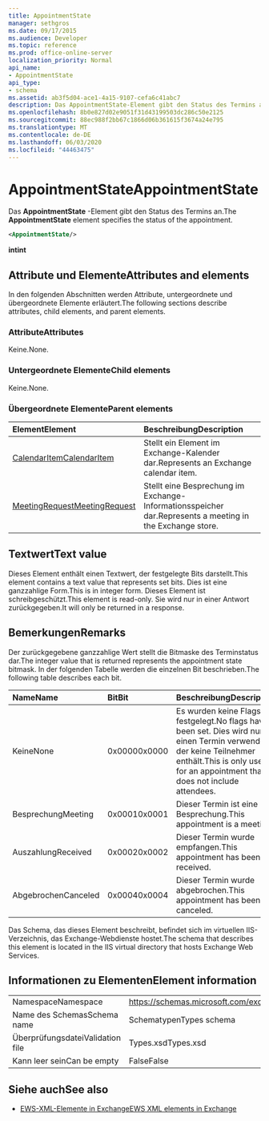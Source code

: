 ```yaml
---
title: AppointmentState
manager: sethgros
ms.date: 09/17/2015
ms.audience: Developer
ms.topic: reference
ms.prod: office-online-server
localization_priority: Normal
api_name:
- AppointmentState
api_type:
- schema
ms.assetid: ab3f5d04-ace1-4a15-9107-cefa6c41abc7
description: Das AppointmentState-Element gibt den Status des Termins an.
ms.openlocfilehash: 8b0e827d02e9051f31d43199503dc286c50e2125
ms.sourcegitcommit: 88ec988f2bb67c1866d06b361615f3674a24e795
ms.translationtype: MT
ms.contentlocale: de-DE
ms.lasthandoff: 06/03/2020
ms.locfileid: "44463475"
---
```

# <a name="appointmentstate"></a><span data-ttu-id="cb3c2-103">AppointmentState</span><span class="sxs-lookup"><span data-stu-id="cb3c2-103">AppointmentState</span></span>

<span data-ttu-id="cb3c2-104">Das **AppointmentState** -Element gibt den Status des Termins an.</span><span class="sxs-lookup"><span data-stu-id="cb3c2-104">The **AppointmentState** element specifies the status of the appointment.</span></span> 
  
```XML
<AppointmentState/>
```

 <span data-ttu-id="cb3c2-105">**int**</span><span class="sxs-lookup"><span data-stu-id="cb3c2-105">**int**</span></span>
## <a name="attributes-and-elements"></a><span data-ttu-id="cb3c2-106">Attribute und Elemente</span><span class="sxs-lookup"><span data-stu-id="cb3c2-106">Attributes and elements</span></span>

<span data-ttu-id="cb3c2-107">In den folgenden Abschnitten werden Attribute, untergeordnete und übergeordnete Elemente erläutert.</span><span class="sxs-lookup"><span data-stu-id="cb3c2-107">The following sections describe attributes, child elements, and parent elements.</span></span>
  
### <a name="attributes"></a><span data-ttu-id="cb3c2-108">Attribute</span><span class="sxs-lookup"><span data-stu-id="cb3c2-108">Attributes</span></span>

<span data-ttu-id="cb3c2-109">Keine.</span><span class="sxs-lookup"><span data-stu-id="cb3c2-109">None.</span></span>
  
### <a name="child-elements"></a><span data-ttu-id="cb3c2-110">Untergeordnete Elemente</span><span class="sxs-lookup"><span data-stu-id="cb3c2-110">Child elements</span></span>

<span data-ttu-id="cb3c2-111">Keine.</span><span class="sxs-lookup"><span data-stu-id="cb3c2-111">None.</span></span>
  
### <a name="parent-elements"></a><span data-ttu-id="cb3c2-112">Übergeordnete Elemente</span><span class="sxs-lookup"><span data-stu-id="cb3c2-112">Parent elements</span></span>

|<span data-ttu-id="cb3c2-113">**Element**</span><span class="sxs-lookup"><span data-stu-id="cb3c2-113">**Element**</span></span>|<span data-ttu-id="cb3c2-114">**Beschreibung**</span><span class="sxs-lookup"><span data-stu-id="cb3c2-114">**Description**</span></span>|
|:-----|:-----|
|[<span data-ttu-id="cb3c2-115">CalendarItem</span><span class="sxs-lookup"><span data-stu-id="cb3c2-115">CalendarItem</span></span>](calendaritem.md) <br/> |<span data-ttu-id="cb3c2-116">Stellt ein Element im Exchange-Kalender dar.</span><span class="sxs-lookup"><span data-stu-id="cb3c2-116">Represents an Exchange calendar item.</span></span>  <br/> |
|[<span data-ttu-id="cb3c2-117">MeetingRequest</span><span class="sxs-lookup"><span data-stu-id="cb3c2-117">MeetingRequest</span></span>](meetingrequest.md) <br/> |<span data-ttu-id="cb3c2-118">Stellt eine Besprechung im Exchange-Informationsspeicher dar.</span><span class="sxs-lookup"><span data-stu-id="cb3c2-118">Represents a meeting in the Exchange store.</span></span>  <br/> |
   
## <a name="text-value"></a><span data-ttu-id="cb3c2-119">Textwert</span><span class="sxs-lookup"><span data-stu-id="cb3c2-119">Text value</span></span>

<span data-ttu-id="cb3c2-120">Dieses Element enthält einen Textwert, der festgelegte Bits darstellt.</span><span class="sxs-lookup"><span data-stu-id="cb3c2-120">This element contains a text value that represents set bits.</span></span> <span data-ttu-id="cb3c2-121">Dies ist eine ganzzahlige Form.</span><span class="sxs-lookup"><span data-stu-id="cb3c2-121">This is in integer form.</span></span> <span data-ttu-id="cb3c2-122">Dieses Element ist schreibgeschützt.</span><span class="sxs-lookup"><span data-stu-id="cb3c2-122">This element is read-only.</span></span> <span data-ttu-id="cb3c2-123">Sie wird nur in einer Antwort zurückgegeben.</span><span class="sxs-lookup"><span data-stu-id="cb3c2-123">It will only be returned in a response.</span></span>
  
## <a name="remarks"></a><span data-ttu-id="cb3c2-124">Bemerkungen</span><span class="sxs-lookup"><span data-stu-id="cb3c2-124">Remarks</span></span>

<span data-ttu-id="cb3c2-125">Der zurückgegebene ganzzahlige Wert stellt die Bitmaske des Terminstatus dar.</span><span class="sxs-lookup"><span data-stu-id="cb3c2-125">The integer value that is returned represents the appointment state bitmask.</span></span> <span data-ttu-id="cb3c2-126">In der folgenden Tabelle werden die einzelnen Bit beschrieben.</span><span class="sxs-lookup"><span data-stu-id="cb3c2-126">The following table describes each bit.</span></span>
  
|<span data-ttu-id="cb3c2-127">**Name**</span><span class="sxs-lookup"><span data-stu-id="cb3c2-127">**Name**</span></span>|<span data-ttu-id="cb3c2-128">**Bit**</span><span class="sxs-lookup"><span data-stu-id="cb3c2-128">**Bit**</span></span>|<span data-ttu-id="cb3c2-129">**Beschreibung**</span><span class="sxs-lookup"><span data-stu-id="cb3c2-129">**Description**</span></span>|
|:-----|:-----|:-----|
|<span data-ttu-id="cb3c2-130">Keine</span><span class="sxs-lookup"><span data-stu-id="cb3c2-130">None</span></span>  <br/> |<span data-ttu-id="cb3c2-131">0x0000</span><span class="sxs-lookup"><span data-stu-id="cb3c2-131">0x0000</span></span>  <br/> |<span data-ttu-id="cb3c2-132">Es wurden keine Flags festgelegt.</span><span class="sxs-lookup"><span data-stu-id="cb3c2-132">No flags have been set.</span></span> <span data-ttu-id="cb3c2-133">Dies wird nur für einen Termin verwendet, der keine Teilnehmer enthält.</span><span class="sxs-lookup"><span data-stu-id="cb3c2-133">This is only used for an appointment that does not include attendees.</span></span>  <br/> |
|<span data-ttu-id="cb3c2-134">Besprechung</span><span class="sxs-lookup"><span data-stu-id="cb3c2-134">Meeting</span></span>  <br/> |<span data-ttu-id="cb3c2-135">0x0001</span><span class="sxs-lookup"><span data-stu-id="cb3c2-135">0x0001</span></span>  <br/> |<span data-ttu-id="cb3c2-136">Dieser Termin ist eine Besprechung.</span><span class="sxs-lookup"><span data-stu-id="cb3c2-136">This appointment is a meeting.</span></span>  <br/> |
|<span data-ttu-id="cb3c2-137">Auszahlung</span><span class="sxs-lookup"><span data-stu-id="cb3c2-137">Received</span></span>  <br/> |<span data-ttu-id="cb3c2-138">0x0002</span><span class="sxs-lookup"><span data-stu-id="cb3c2-138">0x0002</span></span>  <br/> |<span data-ttu-id="cb3c2-139">Dieser Termin wurde empfangen.</span><span class="sxs-lookup"><span data-stu-id="cb3c2-139">This appointment has been received.</span></span>  <br/> |
|<span data-ttu-id="cb3c2-140">Abgebrochen</span><span class="sxs-lookup"><span data-stu-id="cb3c2-140">Canceled</span></span>  <br/> |<span data-ttu-id="cb3c2-141">0x0004</span><span class="sxs-lookup"><span data-stu-id="cb3c2-141">0x0004</span></span>  <br/> |<span data-ttu-id="cb3c2-142">Dieser Termin wurde abgebrochen.</span><span class="sxs-lookup"><span data-stu-id="cb3c2-142">This appointment has been canceled.</span></span>  <br/> |
   
<span data-ttu-id="cb3c2-143">Das Schema, das dieses Element beschreibt, befindet sich im virtuellen IIS-Verzeichnis, das Exchange-Webdienste hostet.</span><span class="sxs-lookup"><span data-stu-id="cb3c2-143">The schema that describes this element is located in the IIS virtual directory that hosts Exchange Web Services.</span></span>
  
## <a name="element-information"></a><span data-ttu-id="cb3c2-144">Informationen zu Elementen</span><span class="sxs-lookup"><span data-stu-id="cb3c2-144">Element information</span></span>

|||
|:-----|:-----|
|<span data-ttu-id="cb3c2-145">Namespace</span><span class="sxs-lookup"><span data-stu-id="cb3c2-145">Namespace</span></span>  <br/> |https://schemas.microsoft.com/exchange/services/2006/types  <br/> |
|<span data-ttu-id="cb3c2-146">Name des Schemas</span><span class="sxs-lookup"><span data-stu-id="cb3c2-146">Schema name</span></span>  <br/> |<span data-ttu-id="cb3c2-147">Schematypen</span><span class="sxs-lookup"><span data-stu-id="cb3c2-147">Types schema</span></span>  <br/> |
|<span data-ttu-id="cb3c2-148">Überprüfungsdatei</span><span class="sxs-lookup"><span data-stu-id="cb3c2-148">Validation file</span></span>  <br/> |<span data-ttu-id="cb3c2-149">Types.xsd</span><span class="sxs-lookup"><span data-stu-id="cb3c2-149">Types.xsd</span></span>  <br/> |
|<span data-ttu-id="cb3c2-150">Kann leer sein</span><span class="sxs-lookup"><span data-stu-id="cb3c2-150">Can be empty</span></span>  <br/> |<span data-ttu-id="cb3c2-151">False</span><span class="sxs-lookup"><span data-stu-id="cb3c2-151">False</span></span>  <br/> |
   
## <a name="see-also"></a><span data-ttu-id="cb3c2-152">Siehe auch</span><span class="sxs-lookup"><span data-stu-id="cb3c2-152">See also</span></span>

- [<span data-ttu-id="cb3c2-153">EWS-XML-Elemente in Exchange</span><span class="sxs-lookup"><span data-stu-id="cb3c2-153">EWS XML elements in Exchange</span></span>](ews-xml-elements-in-exchange.md)


